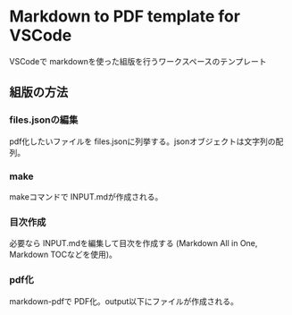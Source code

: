 # Markdown to PDF template for VSCode

VSCodeで markdownを使った組版を行うワークスペースのテンプレート


## 組版の方法

### files.jsonの編集

pdf化したいファイルを files.jsonに列挙する。jsonオブジェクトは文字列の配列。

### make

makeコマンドで INPUT.mdが作成される。

### 目次作成

必要なら INPUT.mdを編集して目次を作成する (Markdown All in One, Markdown TOCなどを使用)。

### pdf化

markdown-pdfで PDF化。output以下にファイルが作成される。

